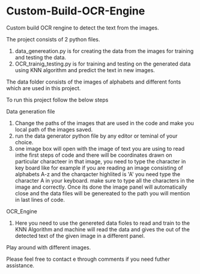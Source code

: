 # Custom-Build-OCR-Engine
Custom build OCR rengine to detect the text from the images.

The project consists of 2 python files.
1. data_genereation.py is for creating the data from the images for training and testing the data.
2. OCR_trainig_testing.py is for training and testing on the generated data using KNN algorithm and predict the text in new images.

The data folder consists of the images of alphabets and different fonts which are used in this project.

To run this project follow the below steps

Data generation file
1. Change the paths of the images that are used in the code and make you local path of the images saved.
2. run the data generator python file by any editor or teminal of your choice.
3. one image box will open with the image of text you are using to read inthe first steps of code and there will be coordinates drawn on particular characteer in that image, you need to type the character in key board like for example if you are reading an image consisting of alphabets A-z and the charqacter highlited is 'A' you need type the character A in your keyboard. make sure to type all the characters in the image and correctly. Once its done the image panel will automatically close and the data files will be genereated to the path you will mention in last lines of code.

OCR_Engine
1. Here you need to use the genereted data fioles to read and train to the KNN Algorithm and machine will read the data and gives the out of the detected text of the given image in a different panel.

Play around with different images. 

Please feel free to contact e through comments if you need futher assistance.
